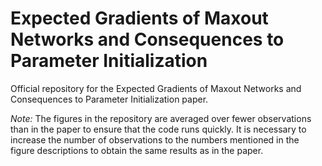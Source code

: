 # Expected Gradients of Maxout Networks and Consequences to Parameter Initialization

Official repository for the Expected Gradients of Maxout Networks and Consequences to Parameter Initialization paper.

_Note:_ The figures in the repository are averaged over fewer observations than in the paper to ensure that the code runs quickly. It is necessary to increase the number of observations to the numbers mentioned in the figure descriptions to obtain the same results as in the paper.
